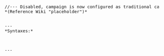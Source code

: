 <pre>//--- Disabled, campaign is now configured as traditional campaign
*(Reference Wiki "placeholder")*


---
*Syntaxes:*

<!-- [] call `BIN_fnc_playMission` -->

---
